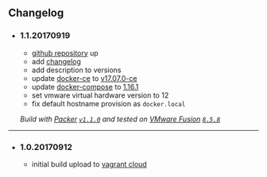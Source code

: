 ## Changelog
*   ### 1.1.20170919
    -   [github repository](https://github.com/tdwsNi/packer-templates) up
    -   add [changelog](CHANGELOG.md)
    -   add description to versions
    -   update [docker-ce](https://github.com/docker/docker-ce) to [v17.07.0-ce](https://github.com/docker/docker-ce/releases/tag/v17.07.0-ce)
    -   update [docker-compose](https://github.com/docker/compose) to [1.16.1](https://github.com/docker/compose/releases/tag/1.16.1)
    -   set vmware virtual hardware version to 12
    -   fix default hostname provision as `docker.local`

    *Build with [Packer](https://packer.io) [`v1.1.0`](https://github.com/hashicorp/packer/releases/tag/v1.1.0) and tested on [VMware Fusion](https://www.vmware.com/products/fusion.html) [`8.5.8`](https://docs.vmware.com/en/VMware-Fusion/8.0/rn/fusion-858-release-notes.html)*

---

*   ### 1.0.20170912
    -   initial build upload to [vagrant cloud](https://app.vagrantup.com/tdwsni/boxes/debian9.1-amd64-docker)
